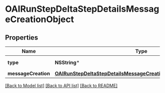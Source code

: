 # OAIRunStepDeltaStepDetailsMessageCreationObject

## Properties
Name | Type | Description | Notes
------------ | ------------- | ------------- | -------------
**type** | **NSString*** | Always &#x60;message_creation&#x60;. | 
**messageCreation** | [**OAIRunStepDeltaStepDetailsMessageCreationObjectMessageCreation***](OAIRunStepDeltaStepDetailsMessageCreationObjectMessageCreation.md) |  | [optional] 

[[Back to Model list]](../README.md#documentation-for-models) [[Back to API list]](../README.md#documentation-for-api-endpoints) [[Back to README]](../README.md)


